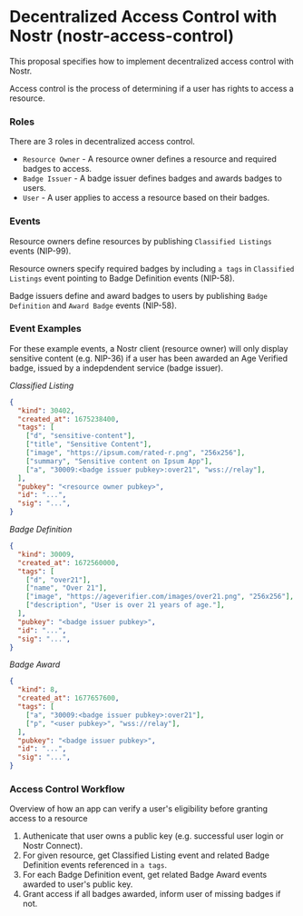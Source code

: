 # Decentralized Access Control with Nostr (nostr-access-control)

This proposal specifies how to implement decentralized access control with Nostr. 

Access control is the process of determining if a user has rights to access a resource. 

### Roles
There are 3 roles in decentralized access control.

- `Resource Owner` - A resource owner defines a resource and required badges to access.
- `Badge Issuer` - A badge issuer defines badges and awards badges to users.
- `User` - A user applies to access a resource based on their badges.

### Events
Resource owners define resources by publishing `Classified Listings` events (NIP-99).

Resource owners specify required badges by including `a tags` in `Classified Listings` event pointing to Badge Definition events (NIP-58).

Badge issuers define and award badges to users by publishing `Badge Definition` and `Award Badge` events (NIP-58).

### Event Examples
For these example events, a Nostr client (resource owner) will only display sensitive content (e.g. NIP-36) if a user has been awarded an Age Verified badge, issued by a indepdendent service (badge issuer).

*Classified Listing*
```json
{
  "kind": 30402,
  "created_at": 1675238400,
  "tags": [
    ["d", "sensitive-content"],
    ["title", "Sensitive Content"],
    ["image", "https://ipsum.com/rated-r.png", "256x256"],
    ["summary", "Sensitive content on Ipsum App"],
    ["a", "30009:<badge issuer pubkey>:over21", "wss://relay"],
  ],
  "pubkey": "<resource owner pubkey>",
  "id": "...",
  "sig": "...",
}
```


*Badge Definition*
```json
{
  "kind": 30009,
  "created_at": 1672560000,
  "tags": [
    ["d", "over21"],
    ["name", "Over 21"],
    ["image", "https://ageverifier.com/images/over21.png", "256x256"],
    ["description", "User is over 21 years of age."],
  ],
  "pubkey": "<badge issuer pubkey>",
  "id": "...",
  "sig": "...",
}
```


*Badge Award*
```json
{
  "kind": 8,
  "created_at": 1677657600,
  "tags": [
    ["a", "30009:<badge issuer pubkey>:over21"],
    ["p", "<user pubkey>", "wss://relay"],
  ],
  "pubkey": "<badge issuer pubkey>",
  "id": "...",
  "sig": "...",
}
```

### Access Control Workflow
Overview of how an app can verify a user's eligibility before granting access to a resource

1. Authenicate that user owns a public key (e.g. successful user login or Nostr Connect).
2. For given resource, get Classified Listing event and related Badge Definition events referenced in `a tags`.
3. For each Badge Definition event, get related Badge Award events awarded to user's public key.
4. Grant access if all badges awarded, inform user of missing badges if not.



